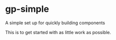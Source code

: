 # gp-simple
A simple set up for quickly building components

This is to get started with as little work as possible.
